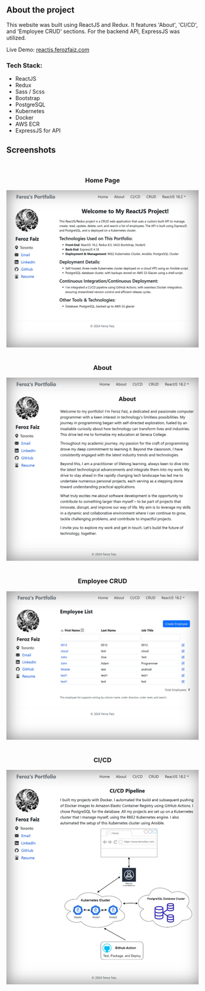 ## About the project

This website was built using ReactJS and Redux. It features 'About', 'CI/CD', and 'Employee CRUD' sections. For the backend API, ExpressJS was utilized.

Live Demo: <a href='https://reactjs.ferozfaiz.com/'>reactjs.ferozfaiz.com</a>

### Tech Stack:

- ReactJS
- Redux
- Sass / Scss
- Bootstrap
- PostgreSQL
- Kubernetes
- Docker
- AWS ECR
- ExpressJS for API

## Screenshots

<br>
<h3 align='center'>Home Page</h3>
<div align='center'>
<img src='reactjs-ui/public/assets/images/reactjs_home.png'/>
</div>
<br>
<h3 align='center'>About</h3>
<div align='center'>
<img src='reactjs-ui/public/assets/images/reactjs_about.png'/>
</div>
<br>
<h3 align='center'>Employee CRUD</h3>
<div align='center'>
<img src='reactjs-ui/public/assets/images/reactjs_crud.png'/>
</div>
<br>
<h3 align='center'>CI/CD</h3>
<div align='center'>
<img src='reactjs-ui/public/assets/images/reactjs_ci_cd.png'/>
</div>

